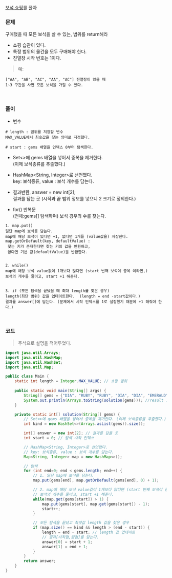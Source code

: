 [보석 쇼핑](https://school.programmers.co.kr/learn/courses/30/lessons/67258#)를 풀자 <br>

### 문제
구매했을 때 모든 보석을 살 수 있는, 범위를 return해라
+ 쇼핑 습관이 있다. 
+ 특정 범위의 물건을 모두 구매해야 한다.
+ 진열장 시작 번호는 1이다.

> 예:

```
["AA", "AB", "AC", "AA", "AC"] 진열장이 있을 때
1~3 구간을 사면 모든 보석을 가질 수 있다.
```

<br>

### 풀이
+ 변수
```
# length : 범위를 저장할 변수
MAX_VALUE에서 최솟값을 찾는 의미로 지정했다.

# start : gems 배열을 인덱스 0부터 탐색한다.
```

+ Set<>에 gems 배열을 넣어서 중복을 제거한다. <br> (이제 보석종류를 추출했다.)

+ HashMap<String, Integer>로 선언했다.  <br>
key: 보석종류, value : 보석 개수를 담는다.

+ 결과반환, answer = new int[2]; <br>
결과를 담는 곳 (시작과 끝 범위 정보를 넣으니 2 크기로 정의한다.)

+ for() 반복문 <br> (전체:gems[]  탐색하며) 보석 경우의 수를 찾는다.
```
1. map.put()
일단 map에 보석를 담는다. 
map에 해당 보석이 있다면 +1, 없다면 1개를 (value값을) 저장한다.
map.getOrDefault(key, defaultValue) :
 찾는 키가 존재한다면 찾는 키의 값을 반환하고,
 없다면 기본 값(defaultValue)을 반환한다.


2. while()
map에 해당 보석 value값이 1개보다 많다면 (start 번째 보석이 중복 이라면,)
보석의 개수를 줄이고, start +1 해준다.


3. if (모든 탐색을 끝냈을 때 최대 length를 찾은 경우)
length(최단 범위) 값을 업데이트한다.  (length = end -start값이다.)
결과를 answer[]에 담는다. (문제에서 시작 인덱스를 1로 설정했기 때문에 +1 해줘야 한다.)
```

<br>

### 코드
> 주석으로 설명을 적어두었다.

```java
import java.util.Arrays;
import java.util.HashMap;
import java.util.HashSet;
import java.util.Map;

public class Main {
    static int length = Integer.MAX_VALUE; // 쇼핑 범위
    
    public static void main(String[] args) {
        String[] gems = {"DIA", "RUBY", "RUBY", "DIA", "DIA", "EMERALD", "SAPPHIRE", "DIA"};
        System.out.println(Arrays.toString(solution(gems))); //result : [3, 7]
    }

    private static int[] solution(String[] gems) {
        // Set<>에 gems 배열을 넣어서 중복을 제거한다. (이제 보석종류를 추출했다.)
        int kind = new HashSet<>(Arrays.asList(gems)).size();

        int[] answer = new int[2]; // 결과를 담을 곳
        int start = 0; // 탐색 시작 인덱스

        // HashMap<String, Integer>로 선언했다.
        // key: 보석종류, value : 보석 개수를 담는다.
        Map<String, Integer> map = new HashMap<>();

        // 탐색
        for (int end=0; end < gems.length; end++) {
            // 1. 일단 map에 보석를 담는다.
            map.put(gems[end], map.getOrDefault(gems[end], 0) + 1);

            // 2. map에 해당 보석 value값이 1개보다 많다면 (start 번째 보석이 중복 이라면,)
            // 보석의 개수를 줄이고, start +1 해준다.
            while(map.get(gems[start]) > 1) {
                map.put(gems[start], map.get(gems[start]) - 1);
                start++;
            }

            // 모든 탐색을 끝냈고 최댓값 length 값을 찾은 경우
            if (map.size() == kind && length > (end - start)) {
                length = end - start; // length 값 업데이트
                // 결과[시작점,끝점]를 담는다.
                answer[0] = start + 1;
                answer[1] = end + 1;
            }
        }
        return answer;
    }
}
```
